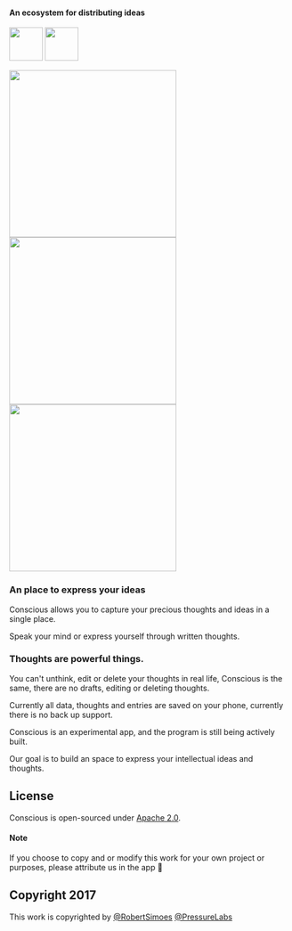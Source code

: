 #### An ecosystem for distributing ideas
[<img src="http://imgur.com/Rai30q4.png"  height="60">](https://play.google.com/store/apps/details?id=com.pressurelabs.conscious)
[<img src="https://cdn.worldvectorlogo.com/logos/slack.svg" height="60px"/>](http://pressurelabs.slack.com)

<a href="https://play.google.com/store/apps/details?id=com.pressurelabs.conscious">
<img src="http://imgur.com/BVqQBo2.png" height="300px"/>
<img src="http://imgur.com/QPl3Wsk.png" height="300px"/>
<img src="http://imgur.com/uG0vbyv.png" height="300px"/>
</a>


### An place to express your ideas

Conscious allows you to capture your precious thoughts and ideas in a single place.

Speak your mind or express yourself through written thoughts.

### Thoughts are powerful things.

You can't unthink, edit or delete your thoughts in real life, Conscious is the same, there are no drafts, editing or deleting thoughts.

Currently all data, thoughts and entries are saved on your phone, currently there is no back up support.

Conscious is an experimental app, and the program is still being actively built.

Our goal is to build an space to express your intellectual ideas and thoughts.

## License 
Conscious is open-sourced under [Apache 2.0](https://opensource.org/licenses/Apache-2.0).

#### Note 
If you choose to copy and or modify this work for your own project or purposes, please attribute us in the app 🙂

## Copyright 2017
This work is copyrighted by
[@RobertSimoes](http://www.robertsimoes.com)
[@PressureLabs](http://www.pressurelabs.com)

